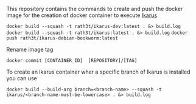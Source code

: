 This repository contains the commands to create and push the docker image for the creation of docker container to execute [Ikarus](https://ikarusrepo.github.io/)

`docker build --squash -t rath3t/ikarus-dev:latest . &> build.log`
`docker build --squash -t rath3t/ikarus:latest . &> build.log`
`docker push rath3t/ikarus-debian-bookworm:latest`

Rename image tag

`docker commit [CONTAINER_ID]  [REPOSITORY]/[TAG]`


To create an Ikarus container wher a specific branch of Ikarus is installed you can use

`docker build --build-arg branch=<branch-name> --squash -t ikarus/<branch-name-must-be-lowercase> . &> build.log`